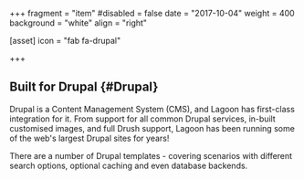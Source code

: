 +++
fragment = "item"
#disabled = false
date = "2017-10-04"
weight = 400
background = "white"
align = "right"

[asset]
  icon = "fab fa-drupal"

+++
## Built for Drupal {#Drupal}

Drupal is a Content Management System (CMS), and Lagoon has first-class integration for it. From support for all common Drupal services, in-built customised images, and full Drush support, Lagoon has been running some of the web's largest Drupal sites for years!

There are a number of Drupal templates - covering scenarios with different search options, optional caching and even database backends. 

